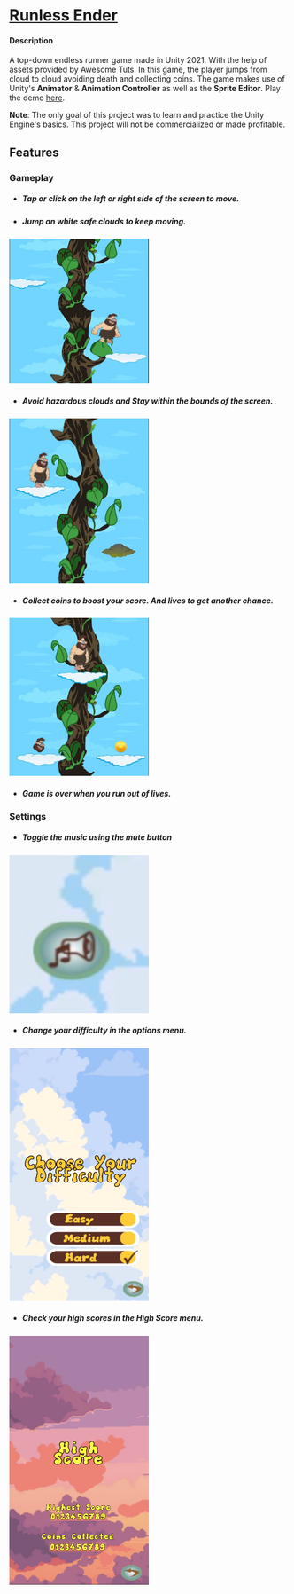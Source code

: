 # [Runless Ender](https://play.unity.com/)

#### Description

A top-down endless runner game made in Unity 2021. With the help of assets provided by Awesome Tuts. In this game, the player jumps from cloud to cloud avoiding death and collecting coins. The game makes use of Unity's **Animator** & **Animation Controller** as well as the **Sprite Editor**. Play the demo [here](https://play.unity.com/).

**Note**: The only goal of this project was to learn and practice the Unity Engine's basics. This project will not be commercialized or made profitable.

## Features

### Gameplay

- ##### Tap or click on the left or right side of the screen to move.

- ##### Jump on white safe clouds to keep moving.

<img src="/_sc/safe cloud.jpg" align="" width="50%">

- ##### Avoid hazardous clouds and Stay within the bounds of the screen.

<img src="/_sc/death.jpg" align="" width="50%">

- ##### Collect coins to boost your score. And lives to get another chance.

<img src="/_sc/life and coin.jpg" align="" width="50%">

- ##### Game is over when you run out of lives.

### Settings

- ##### Toggle the music using the mute button

<img src="/_sc/mute.jpg" align="" width="50%">

- ##### Change your difficulty in the options menu.

<img src="/_sc/difficulty.jpg" align="" width="50%">

- ##### Check your high scores in the High Score menu.
<img src="/_sc/highscore.jpg" align="" width="50%">
